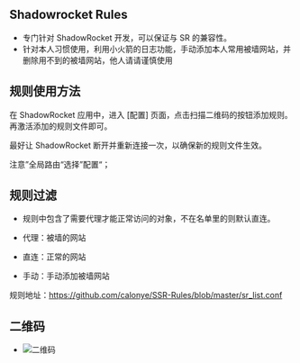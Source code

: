 ## Shadowrocket Rules

- 专门针对 ShadowRocket 开发，可以保证与 SR 的兼容性。
- 针对本人习惯使用，利用小火箭的日志功能，手动添加本人常用被墙网站，并删除用不到的被墙网站，他人请请谨慎使用

## 规则使用方法

在 ShadowRocket 应用中，进入 [配置] 页面，点击扫描二维码的按钮添加规则。再激活添加的规则文件即可。

最好让 ShadowRocket 断开并重新连接一次，以确保新的规则文件生效。 

注意”全局路由“选择”配置“；

## 规则过滤

- 规则中包含了需要代理才能正常访问的对象，不在名单里的则默认直连。

- 代理：被墙的网站 
- 直连：正常的网站
- 手动：手动添加被墙网站

规则地址：<https://github.com/calonye/SSR-Rules/blob/master/sr_list.conf>

## 二维码

- ![二维码](https://github.com/calonye/SSR-Rules/blob/master/figure/sr_list.png)
